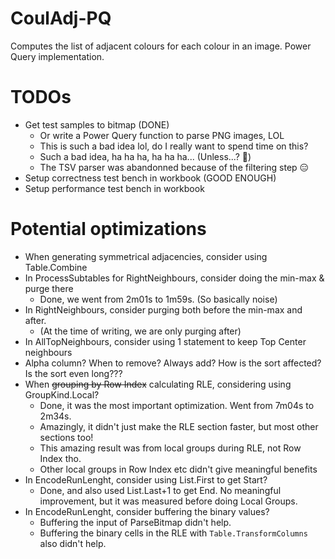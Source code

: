 # CoulAdj-PQ
Computes the list of adjacent colours for each colour in an image. Power Query implementation.


# TODOs

* Get test samples to bitmap (DONE)
    * Or write a Power Query function to parse PNG images, LOL
    * This is such a bad idea lol, do I really want to spend time on this?
    * Such a bad idea, ha ha ha, ha ha ha... (Unless...? 👀)
    * The TSV parser was abandonned because of the filtering step 😑
* Setup correctness test bench in workbook (GOOD ENOUGH)
* Setup performance test bench in workbook

# Potential optimizations

* When generating symmetrical adjacencies, consider using Table.Combine
* In ProcessSubtables for RightNeighbours, consider doing the min-max & purge there
    * Done, we went from 2m01s to 1m59s. (So basically noise)
* In RightNeighbours, consider purging both before the min-max and after. 
    * (At the time of writing, we are only purging after)
* In AllTopNeighbours, consider using 1 statement to keep Top Center neighbours
* Alpha column? When to remove? Always add? How is the sort affected? Is the sort even long???
* When ~~grouping by Row Index~~ calculating RLE, considering using GroupKind.Local?
    * Done, it was the most important optimization. Went from 7m04s to 2m34s.
    * Amazingly, it didn't just make the RLE section faster, but most other sections too!
    * This amazing result was from local groups during RLE, not Row Index tho.
    * Other local groups in Row Index etc didn't give meaningful benefits
* In EncodeRunLenght, consider using List.First to get Start?
    * Done, and also used List.Last+1 to get End. No meaningful improvement,
    but it was measured before doing Local Groups.
* In EncodeRunLenght, consider buffering the binary values?
    * Buffering the input of ParseBitmap didn't help.
    * Buffering the binary cells in the RLE with `Table.TransformColumns` also didn't help.


